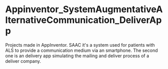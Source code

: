 # Appinventor_SystemAugmentativeAlternativeCommunication_DeliverApp
Projects made in AppInventor. SAAC it's a system used for patients with ALS to provide a communication medium via an smartphone. The second one is an delivery app simulating the mailing and deliver process of a deliver company.
